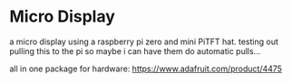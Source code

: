 # Micro Display

a micro display using a raspberry pi zero and mini PiTFT hat. testing out pulling this to the pi so maybe i can have them do automatic pulls...

all in one package for hardware: <https://www.adafruit.com/product/4475>
